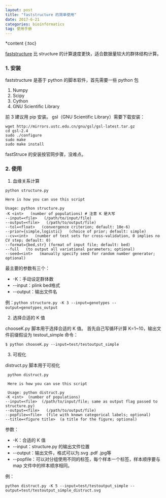 ```yaml
---
layout: post
title: "faststructure 的简单使用"
date: 2017-6-21
categories: bioinformatics
tag: 使用手册
---
```


*content
{:toc}


[faststructure](http://rajanil.github.io/fastStructure/) 比 structure 的计算速度更快，适合数据量较大的群体结构计算。

### 1. 安装

faststructure 是基于 python 的脚本软件，首先需要一些 python 包
1. Numpy
2. Scipy
3. Cython
4. GNU Scientific Library

前 3 建议用 pip 安装。
gsl（GNU Scientific Library）需要下载安装：
```
wget http://mirrors.ustc.edu.cn/gnu/gsl/gsl-latest.tar.gz
cd gsl-2.4
sudo ./configure
sudo make 
sudo make install
```
fastStruce 的安装按官网步骤，没难点。

### 2. 使用

1. 血缘关系计算
```
python structure.py

Here is how you can use this script

Usage: python structure.py
-K <int>   (number of populations) # 注意 K 是大写
--input=<file>   (/path/to/input/file)
--output=<file>   (/path/to/output/file)
--tol=<float>   (convergence criterion; default: 10e-6)
--prior={simple,logistic}   (choice of prior; default: simple)
--cv=<int>   (number of test sets for cross-validation, 0 implies no CV step; default: 0)
--format={bed,str} (format of input file; default: bed)
--full   (to output all variational parameters; optional)
--seed=<int>   (manually specify seed for random number generator; optional)
```

最主要的参数有三个：
- -K：手动设定群体数
- --input：plink bed格式
- --output：输出文件名

例：`python structure.py -K 3 --input=genotypes --output=genotypes_output`

2. 选择合适的 K 值

chooseK.py 脚本用于选择合适的 K 值。
首先自己写循环计算 K=1~10，输出文件前缀假设为 testout_simple
命令：
```
$ python chooseK.py --input=test/testoutput_simple
```

3. 可视化

distruct.py 脚本用于可视化

```
 python distruct.py

 Here is how you can use this script

 Usage: python distruct.py
-K <int>  (number of populations)
--input=<file>  (/path/to/input/file; same as output flag passed to structure.py)
--output=<file>   (/path/to/output/file)
--popfile=<file>  (file with known categorical labels; optional)
--title=<figure title>  (a title for the figure; optional)
```
参数：
- -K：合适的 K 值
- --input：structure.py 的输出文件位置
- --output：输出文件，格式可以为.svg .pdf .jpg等
- --popfile：可以对分组使用不同的标签，每个样本一个标签，样本顺序要与 map 文件中的样本顺序相同。

例：
```
python distruct.py -K 5 --input=test/testoutput_simple --output=test/testoutput_simple_distruct.svg
```
